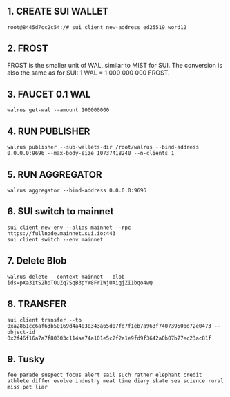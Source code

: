 ## 1. CREATE SUI WALLET
```shell
root@8445d7cc2c54:/# sui client new-address ed25519 word12
```

## 2. FROST 
FROST is the smaller unit of WAL, similar to MIST for SUI. The conversion is also the same as for SUI: 1 WAL = 1 000 000 000 FROST.

## 3. FAUCET 0.1 WAL
```shell
walrus get-wal --amount 100000000
```

## 4. RUN PUBLISHER
```shell
walrus publisher --sub-wallets-dir /root/walrus --bind-address 0.0.0.0:9696 --max-body-size 10737418240 --n-clients 1
```

## 5. RUN AGGREGATOR
```shell
walrus aggregator --bind-address 0.0.0.0:9696
```

## 6. SUI switch to mainnet
```shell
sui client new-env --alias mainnet --rpc https://fullnode.mainnet.sui.io:443
sui client switch --env mainnet
```

## 7. Delete Blob
```shell
walrus delete --context mainnet --blob-ids=pXa31tS2hpTOUZq7SqB3pYW8FrIWjUAigjZI1bqo4wQ
```

## 8. TRANSFER
```shell
sui client transfer --to 0xa2861cc6af63b50169d4a4030343a65d07fd7f1eb7a963f74073950bd72e0473 --object-id 0x2f46f16a7a7f80303c114aa74a101e5c2f2e1e9fd9f3642a0b07b77ec23ac81f
```

## 9. Tusky
```shell
fee parade suspect focus alert sail such rather elephant credit athlete differ evolve industry meat time diary skate sea science rural miss pet liar
```

